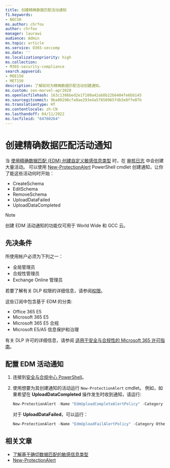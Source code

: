```yaml
---
title: 创建精确数据匹配活动通知
f1.keywords:
- NOCSH
ms.author: chrfox
author: chrfox
manager: laurawi
audience: Admin
ms.topic: article
ms.service: O365-seccomp
ms.date: ''
ms.localizationpriority: high
ms.collection:
- M365-security-compliance
search.appverid:
- MOE150
- MET150
description: 了解如何为精确数据匹配活动创建通知。
ms.custom: seo-marvel-apr2020
ms.openlocfilehash: 163c1386bed2e1f100a42ab8b22b6404fe6bb145
ms.sourcegitcommit: 9ba00298cfa9ae293e4a57650965fdb3e8ffe07b
ms.translationtype: HT
ms.contentlocale: zh-CN
ms.lasthandoff: 04/11/2022
ms.locfileid: "64760264"
---
```

# <a name="create-notifications-for-exact-data-match-activities"></a>创建精确数据匹配活动通知

当 [使用精确数据匹配 (EDM) 创建自定义敏感信息类型](sit-learn-about-exact-data-match-based-sits.md#learn-about-exact-data-match-based-sensitive-information-types) 时，在 [审核日志](search-the-audit-log-in-security-and-compliance.md#before-you-search-the-audit-log) 中会创建大量活动。 可以使用 [New-ProtectionAlert](/powershell/module/exchange/new-protectionalert) PowerShell cmdlet 创建通知，让你了能这些活动何时开始：

- CreateSchema
- EditSchema
- RemoveSchema
- UploadDataFailed
- UploadDataCompleted

> [!NOTE]
 创建 EDM 活动通知的功能仅可用于 World Wide 和 GCC 云。

## <a name="pre-requisites"></a>先决条件

所使用帐户必须为下列之一：

- 全局管理员
- 合规性管理员
- Exchange Online 管理员

若要了解有关 DLP 权限的详细信息，请参阅[权限](data-loss-prevention-policies.md#permissions)。

这些订阅中包含基于 EDM 的分类:

- Office 365 E5
- Microsoft 365 E5
- Microsoft 365 E5 合规
- Microsoft E5/A5 信息保护和治理

有关 DLP 许可的详细信息，请参阅 [适用于安全与合规性的 Microsoft 365 许可指南](/office365/servicedescriptions/microsoft-365-service-descriptions/microsoft-365-tenantlevel-services-licensing-guidance/microsoft-365-security-compliance-licensing-guidance#information-protection)。

## <a name="configure-notifications-for-edm-activities"></a>配置 EDM 活动通知

1. 连接到[安全与合规中心 PowerShell](/powershell/exchange/connect-to-scc-powershell)。

2. 使用想要为其创建通知的活动运行 `New-ProtectionAlert` cmdlet。  例如，如果希望在 **UploadDataCompleted** 操作发生时收到通知，请运行:

    ```powershell
    New-ProtectionAlert -Name "EdmUploadCompleteAlertPolicy" -Category Others -NotifyUser <address to send notification to> -ThreatType Activity -Operation UploadDataCompleted -Description "Custom alert policy to track when EDM upload Completed" -AggregationType None
    ```
    
    对于 **UploadDataFailed**，可以运行：
    
    ```powershell
    New-ProtectionAlert -Name "EdmUploadFailAlertPolicy" -Category Others -NotifyUser <SMTP address to send notification to> -ThreatType Activity -Operation UploadDataFailed -Description "Custom alert policy to track when EDM upload Failed" -AggregationType None -Severity High
    ```

## <a name="related-articles"></a>相关文章

- [了解基于确切数据匹配的敏感信息类型](sit-learn-about-exact-data-match-based-sits.md#learn-about-exact-data-match-based-sensitive-information-types)
- [New-ProtectionAlert](/powershell/module/exchange/new-protectionalert)